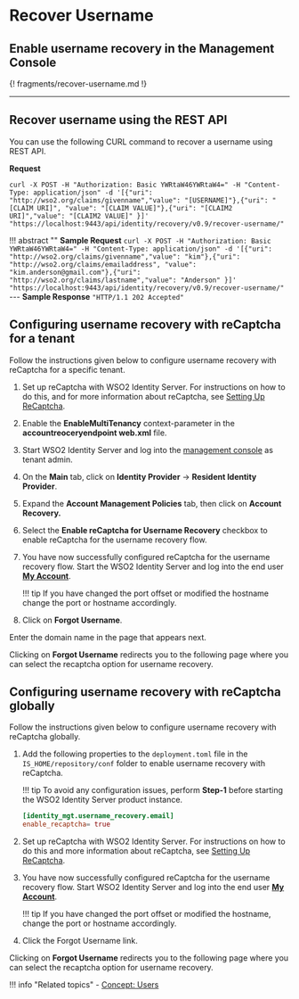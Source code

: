 # Recover Username

## Enable username recovery in the Management Console

{! fragments/recover-username.md !}

---

## Recover username using the REST API

You can use the following CURL command to recover a username using REST API.

**Request**

```curl
curl -X POST -H "Authorization: Basic YWRtaW46YWRtaW4=" -H "Content-Type: application/json" -d '[{"uri": "http://wso2.org/claims/givenname","value": "[USERNAME]"},{"uri": "[CLAIM URI]", "value": "[CLAIM VALUE]"},{"uri": "[CLAIM2 URI]","value": "[CLAIM2 VALUE]" }]' "https://localhost:9443/api/identity/recovery/v0.9/recover-username/"
```

!!! abstract ""
    **Sample Request**
    ```curl -X POST -H "Authorization: Basic YWRtaW46YWRtaW4=" -H "Content-Type: application/json" -d '[{"uri": "http://wso2.org/claims/givenname","value": "kim"},{"uri": "http://wso2.org/claims/emailaddress", "value": "kim.anderson@gmail.com"},{"uri": "http://wso2.org/claims/lastname","value": "Anderson" }]' "https://localhost:9443/api/identity/recovery/v0.9/recover-username/"```
    ---
    **Sample Response**
    ```"HTTP/1.1 202 Accepted"```

## Configuring username recovery with reCaptcha for a tenant

Follow the instructions given below to configure username recovery with
reCaptcha for a specific tenant.

1. Set up reCaptcha with WSO2 Identity Server. For instructions on how
    to do this, and for more information about reCaptcha, see [Setting Up ReCaptcha](../../learn/setting-up-recaptcha).
2. Enable the **EnableMultiTenancy** context-parameter in the
    **accountreoceryendpoint web.xml** file.
3. Start WSO2 Identity Server and log into the [management
    console](https://localhost:9443/carbon/admin/login.jsp) as tenant
    admin.
4. On the **Main** tab, click on **Identity Provider** → **Resident
    Identity Provider**.

5. Expand the **Account Management Policies** tab, then click on
    **Account Recovery.**

6. Select the **Enable reCaptcha for Username Recovery** checkbox to
    enable reCaptcha for the username recovery flow.

    <!--![enable-recaptcha](../assets/img/using-wso2-identity-server/enable-recaptcha.png)-->

7. You have now successfully configured reCaptcha for the username
    recovery flow. Start the WSO2 Identity Server and log into the end
    user [**My Account**](https://localhost:9443/myaccount).

    !!! tip
        If you have changed the port offset or modified the hostname change the port or hostname accordingly.

8. Click on **Forgot Username**.

<!--![forgot-username](../assets/img/using-wso2-identity-server/register-now-option.png)-->

Enter the domain name in the page that appears next.

<!--![tenant-domain-name](../assets/img/using-wso2-identity-server/tenant-domain-name.png)-->

  

Clicking on **Forgot Username** redirects you to the
following page where you can select the recaptcha option for username
recovery.


<!--![proceed-to-username-recovery](../assets/img/using-wso2-identity-server/recaptcha-for-username-recovery.png)-->

## Configuring username recovery with reCaptcha globally

Follow the instructions given below to configure username recovery with
reCaptcha globally.  

1. Add the following properties to the `deployment.toml` file in the `IS_HOME/repository/conf` folder to enable username recovery with reCaptcha.

    !!! tip
        To avoid any configuration issues, perform **Step-1** before starting the WSO2 Identity Server product instance.

    ``` toml
    [identity_mgt.username_recovery.email] 
    enable_recaptcha= true
    ```

2. Set up reCaptcha with WSO2 Identity Server. For instructions on how
    to do this and more information about reCaptcha, see [Setting Up
    ReCaptcha](../../learn/setting-up-recaptcha).

3. You have now successfully configured reCaptcha for the username
    recovery flow. Start WSO2 Identity Server and log into the end user
    [**My Account**](https://localhost:9443/myaccount).

    !!! tip
    If you have changed the port offset or modified the hostname, change the port or hostname accordingly.
4. Click the Forgot Username link.

<!--![forgot-username-link](../assets/img/using-wso2-identity-server/register-now-option.png)-->

Clicking on **Forgot Username** redirects you to the following page
where you can select the recaptcha option for username recovery.

<!--![recaptcha-for-username-recovery](../assets/img/using-wso2-identity-server/recaptcha-for-username-recovery.png)-->

!!! info "Related topics"
    -   [Concept: Users](../../../references/concepts/user-management/users/)


